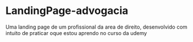 # LandingPage-advogacia
Uma landing page de um profissional da area de direito, desenvolvido com intuito de praticar oque estou aprendo no curso da udemy
